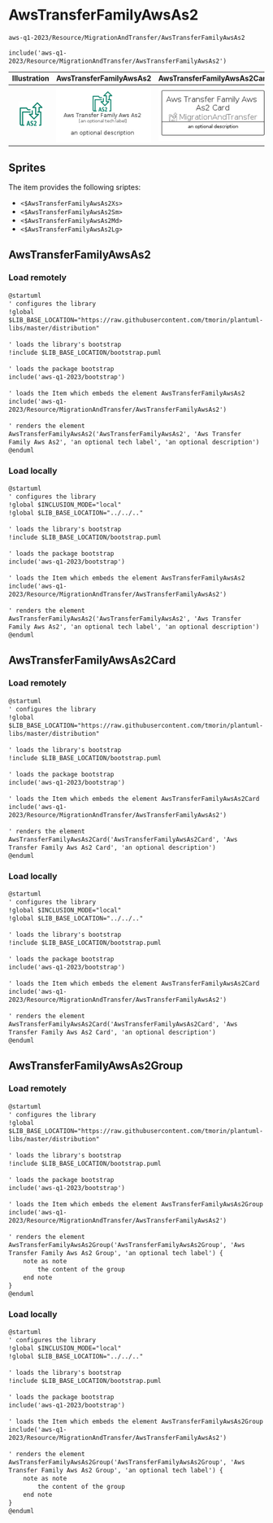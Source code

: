 # AwsTransferFamilyAwsAs2


```text
aws-q1-2023/Resource/MigrationAndTransfer/AwsTransferFamilyAwsAs2
```

```text
include('aws-q1-2023/Resource/MigrationAndTransfer/AwsTransferFamilyAwsAs2')
```



| Illustration | AwsTransferFamilyAwsAs2 | AwsTransferFamilyAwsAs2Card | AwsTransferFamilyAwsAs2Group |
| :---: | :---: | :---: | :---: |
| ![illustration for Illustration](../../../aws-q1-2023/Resource/MigrationAndTransfer/AwsTransferFamilyAwsAs2.png) | ![illustration for AwsTransferFamilyAwsAs2](../../../aws-q1-2023/Resource/MigrationAndTransfer/AwsTransferFamilyAwsAs2.Local.png) | ![illustration for AwsTransferFamilyAwsAs2Card](../../../aws-q1-2023/Resource/MigrationAndTransfer/AwsTransferFamilyAwsAs2Card.Local.png) | ![illustration for AwsTransferFamilyAwsAs2Group](../../../aws-q1-2023/Resource/MigrationAndTransfer/AwsTransferFamilyAwsAs2Group.Local.png) |



## Sprites
The item provides the following sriptes:

- `<$AwsTransferFamilyAwsAs2Xs>`
- `<$AwsTransferFamilyAwsAs2Sm>`
- `<$AwsTransferFamilyAwsAs2Md>`
- `<$AwsTransferFamilyAwsAs2Lg>`





## AwsTransferFamilyAwsAs2

### Load remotely
```plantuml
@startuml
' configures the library
!global $LIB_BASE_LOCATION="https://raw.githubusercontent.com/tmorin/plantuml-libs/master/distribution"

' loads the library's bootstrap
!include $LIB_BASE_LOCATION/bootstrap.puml

' loads the package bootstrap
include('aws-q1-2023/bootstrap')

' loads the Item which embeds the element AwsTransferFamilyAwsAs2
include('aws-q1-2023/Resource/MigrationAndTransfer/AwsTransferFamilyAwsAs2')

' renders the element
AwsTransferFamilyAwsAs2('AwsTransferFamilyAwsAs2', 'Aws Transfer Family Aws As2', 'an optional tech label', 'an optional description')
@enduml
```

### Load locally
```plantuml
@startuml
' configures the library
!global $INCLUSION_MODE="local"
!global $LIB_BASE_LOCATION="../../.."

' loads the library's bootstrap
!include $LIB_BASE_LOCATION/bootstrap.puml

' loads the package bootstrap
include('aws-q1-2023/bootstrap')

' loads the Item which embeds the element AwsTransferFamilyAwsAs2
include('aws-q1-2023/Resource/MigrationAndTransfer/AwsTransferFamilyAwsAs2')

' renders the element
AwsTransferFamilyAwsAs2('AwsTransferFamilyAwsAs2', 'Aws Transfer Family Aws As2', 'an optional tech label', 'an optional description')
@enduml
```

## AwsTransferFamilyAwsAs2Card

### Load remotely
```plantuml
@startuml
' configures the library
!global $LIB_BASE_LOCATION="https://raw.githubusercontent.com/tmorin/plantuml-libs/master/distribution"

' loads the library's bootstrap
!include $LIB_BASE_LOCATION/bootstrap.puml

' loads the package bootstrap
include('aws-q1-2023/bootstrap')

' loads the Item which embeds the element AwsTransferFamilyAwsAs2Card
include('aws-q1-2023/Resource/MigrationAndTransfer/AwsTransferFamilyAwsAs2')

' renders the element
AwsTransferFamilyAwsAs2Card('AwsTransferFamilyAwsAs2Card', 'Aws Transfer Family Aws As2 Card', 'an optional description')
@enduml
```

### Load locally
```plantuml
@startuml
' configures the library
!global $INCLUSION_MODE="local"
!global $LIB_BASE_LOCATION="../../.."

' loads the library's bootstrap
!include $LIB_BASE_LOCATION/bootstrap.puml

' loads the package bootstrap
include('aws-q1-2023/bootstrap')

' loads the Item which embeds the element AwsTransferFamilyAwsAs2Card
include('aws-q1-2023/Resource/MigrationAndTransfer/AwsTransferFamilyAwsAs2')

' renders the element
AwsTransferFamilyAwsAs2Card('AwsTransferFamilyAwsAs2Card', 'Aws Transfer Family Aws As2 Card', 'an optional description')
@enduml
```

## AwsTransferFamilyAwsAs2Group

### Load remotely
```plantuml
@startuml
' configures the library
!global $LIB_BASE_LOCATION="https://raw.githubusercontent.com/tmorin/plantuml-libs/master/distribution"

' loads the library's bootstrap
!include $LIB_BASE_LOCATION/bootstrap.puml

' loads the package bootstrap
include('aws-q1-2023/bootstrap')

' loads the Item which embeds the element AwsTransferFamilyAwsAs2Group
include('aws-q1-2023/Resource/MigrationAndTransfer/AwsTransferFamilyAwsAs2')

' renders the element
AwsTransferFamilyAwsAs2Group('AwsTransferFamilyAwsAs2Group', 'Aws Transfer Family Aws As2 Group', 'an optional tech label') {
    note as note
        the content of the group
    end note
}
@enduml
```

### Load locally
```plantuml
@startuml
' configures the library
!global $INCLUSION_MODE="local"
!global $LIB_BASE_LOCATION="../../.."

' loads the library's bootstrap
!include $LIB_BASE_LOCATION/bootstrap.puml

' loads the package bootstrap
include('aws-q1-2023/bootstrap')

' loads the Item which embeds the element AwsTransferFamilyAwsAs2Group
include('aws-q1-2023/Resource/MigrationAndTransfer/AwsTransferFamilyAwsAs2')

' renders the element
AwsTransferFamilyAwsAs2Group('AwsTransferFamilyAwsAs2Group', 'Aws Transfer Family Aws As2 Group', 'an optional tech label') {
    note as note
        the content of the group
    end note
}
@enduml
```

